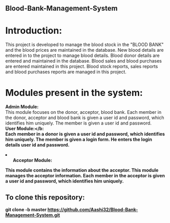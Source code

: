 ## Blood-Bank-Management-System

# Introduction: <br>
This project is developed to manage the blood stock in the "BLOOD BANK" and the blood prices are maintained in the database. New blood details are entered in to the project to manage blood details. Blood donor details are entered and maintained in the database. Blood sales and blood purchases are entered maintained in this project. Blood stock reports, sales reports and blood purchases reports are managed in this project.

# Modules present in the system:
<b>Admin Module:</b><br>
This module focuses on the donor, acceptor, blood bank. Each member in the donor, acceptor and blood bank is given a user id and password, which identifies him uniquely. The member is given a user id and password. <br>
<b>User Module:</b: <br>
Each member in a donor is given a user id and password, which identifies him uniquely. The member is given a login form. He enters the login details user id and password. <br>
<li>
    <ul><b>Acceptor Module:</b></ul>
This module contains the information about the acceptor. This module manages the acceptor information. Each member in the acceptor is given a user id and password, which identifies him uniquely. <br>
</li>


## To clone this repository:<br>
git clone -b master https://github.com/Aashi32/Blood-Bank-Management-System.git

